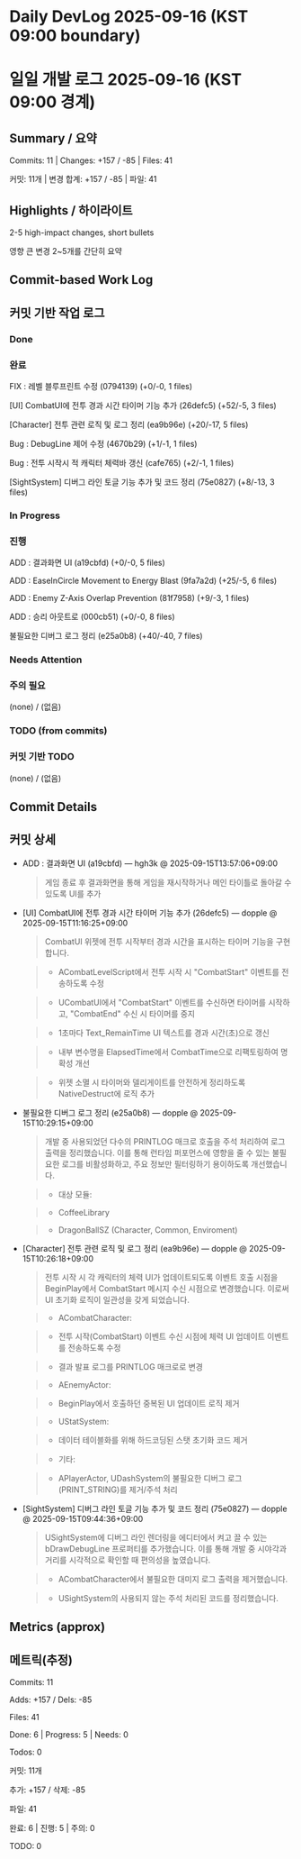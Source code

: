 # Daily DevLog 2025-09-16 (KST 09:00 boundary)
# 일일 개발 로그 2025-09-16 (KST 09:00 경계)

## Summary / 요약
Commits: 11 | Changes: +157 / -85 | Files: 41
커밋: 11개 | 변경 합계: +157 / -85 | 파일: 41

## Highlights / 하이라이트
2-5 high-impact changes, short bullets
영향 큰 변경 2~5개를 간단히 요약

## Commit-based Work Log
## 커밋 기반 작업 로그

### Done
### 완료
FIX : 레벨 블루프린트 수정 (0794139) (+0/-0, 1 files)
[UI] CombatUI에 전투 경과 시간 타이머 기능 추가 (26defc5) (+52/-5, 3 files)
[Character] 전투 관련 로직 및 로그 정리 (ea9b96e) (+20/-17, 5 files)
Bug : DebugLine 제어 수정 (4670b29) (+1/-1, 1 files)
Bug : 전투 시작시 적 캐릭터 체력바 갱신 (cafe765) (+2/-1, 1 files)
[SightSystem] 디버그 라인 토글 기능 추가 및 코드 정리 (75e0827) (+8/-13, 3 files)

### In Progress
### 진행
ADD : 결과화면 UI (a19cbfd) (+0/-0, 5 files)
ADD : EaseInCircle Movement to Energy Blast (9fa7a2d) (+25/-5, 6 files)
ADD : Enemy Z-Axis Overlap Prevention (81f7958) (+9/-3, 1 files)
ADD : 승리 아웃트로 (000cb51) (+0/-0, 8 files)
불필요한 디버그 로그 정리 (e25a0b8) (+40/-40, 7 files)

### Needs Attention
### 주의 필요
(none) / (없음)

### TODO (from commits)
### 커밋 기반 TODO
(none) / (없음)

## Commit Details
## 커밋 상세
- ADD : 결과화면 UI (a19cbfd) — hgh3k @ 2025-09-15T13:57:06+09:00
  > 게임 종료 후 결과화면을 통해 게임을 재시작하거나 메인 타이틀로 돌아갈 수 있도록 UI를 추가

- [UI] CombatUI에 전투 경과 시간 타이머 기능 추가 (26defc5) — dopple @ 2025-09-15T11:16:25+09:00
  > CombatUI 위젯에 전투 시작부터 경과 시간을 표시하는 타이머 기능을 구현합니다.
  > 
  > - ACombatLevelScript에서 전투 시작 시 "CombatStart" 이벤트를 전송하도록 수정
  > 
  > - UCombatUI에서 "CombatStart" 이벤트를 수신하면 타이머를 시작하고, "CombatEnd" 수신 시 타이머를 중지
  > 
  > - 1초마다 Text_RemainTime UI 텍스트를 경과 시간(초)으로 갱신
  > 
  > - 내부 변수명을 ElapsedTime에서 CombatTime으로 리팩토링하여 명확성 개선
  > 
  > - 위젯 소멸 시 타이머와 델리게이트를 안전하게 정리하도록 NativeDestruct에 로직 추가

- 불필요한 디버그 로그 정리 (e25a0b8) — dopple @ 2025-09-15T10:29:15+09:00
  > 개발 중 사용되었던 다수의 PRINTLOG 매크로 호출을 주석 처리하여 로그 출력을 정리했습니다. 이를 통해 런타임 퍼포먼스에 영향을 줄 수 있는 불필요한 로그를 비활성화하고, 주요 정보만 필터링하기 용이하도록 개선했습니다.
  > 
  > - 대상 모듈:
  > 
  >   - CoffeeLibrary
  > 
  >   - DragonBallSZ (Character, Common, Enviroment)

- [Character] 전투 관련 로직 및 로그 정리 (ea9b96e) — dopple @ 2025-09-15T10:26:18+09:00
  > 전투 시작 시 각 캐릭터의 체력 UI가 업데이트되도록 이벤트 호출 시점을 BeginPlay에서 CombatStart 메시지 수신 시점으로 변경했습니다. 이로써 UI 초기화 로직이 일관성을 갖게 되었습니다.
  > 
  > - ACombatCharacter:
  > 
  >   - 전투 시작(CombatStart) 이벤트 수신 시점에 체력 UI 업데이트 이벤트를 전송하도록 수정
  > 
  >   - 결과 발표 로그를 PRINTLOG 매크로로 변경
  > 
  > - AEnemyActor:
  > 
  >   - BeginPlay에서 호출하던 중복된 UI 업데이트 로직 제거
  > 
  > - UStatSystem:
  > 
  >   - 데이터 테이블화를 위해 하드코딩된 스탯 초기화 코드 제거
  > 
  > - 기타:
  > 
  >   - APlayerActor, UDashSystem의 불필요한 디버그 로그(PRINT_STRING)를 제거/주석 처리

- [SightSystem] 디버그 라인 토글 기능 추가 및 코드 정리 (75e0827) — dopple @ 2025-09-15T09:44:36+09:00
  > USightSystem에 디버그 라인 렌더링을 에디터에서 켜고 끌 수 있는 bDrawDebugLine 프로퍼티를 추가했습니다. 이를 통해 개발 중 시야각과 거리를 시각적으로 확인할 때 편의성을 높였습니다.
  > 
  > - ACombatCharacter에서 불필요한 대미지 로그 출력을 제거했습니다.
  > 
  > - USightSystem의 사용되지 않는 주석 처리된 코드를 정리했습니다.


## Metrics (approx)
## 메트릭(추정)
Commits: 11
Adds: +157 / Dels: -85
Files: 41
Done: 6 | Progress: 5 | Needs: 0
Todos: 0
커밋: 11개
추가: +157 / 삭제: -85
파일: 41
완료: 6 | 진행: 5 | 주의: 0
TODO: 0
